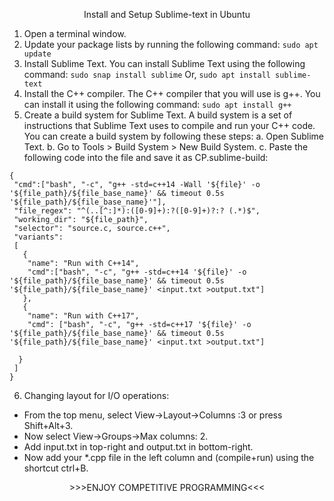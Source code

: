 <p align=center> <b></b>Install and Setup Sublime-text in Ubuntu </b></p>

1. Open a terminal window.
2. Update your package lists by running the following command:
      ```sudo apt update```
3. Install Sublime Text. You can install Sublime Text using the following command:
      ```sudo snap install sublime```
   Or, ```sudo apt install sublime-text```
4. Install the C++ compiler. The C++ compiler that you will use is g++. You can install it using the following command:
      ```sudo apt install g++```
5. Create a build system for Sublime Text. A build system is a set of instructions that Sublime Text uses to compile and run your C++ code.
   You can create a build system by following these steps:
  a. Open Sublime Text.
  b. Go to Tools > Build System > New Build System.
  c. Paste the following code into the file and save it as CP.sublime-build:
```
{
 "cmd":["bash", "-c", "g++ -std=c++14 -Wall '${file}' -o '${file_path}/${file_base_name}' && timeout 0.5s '${file_path}/${file_base_name}'"],
 "file_regex": "^(..[^:]*):([0-9]+):?([0-9]+)?:? (.*)$",
 "working_dir": "${file_path}",
 "selector": "source.c, source.c++",
 "variants":
 [
   {
 	"name": "Run with C++14",
 	"cmd":["bash", "-c", "g++ -std=c++14 '${file}' -o '${file_path}/${file_base_name}' && timeout 0.5s '${file_path}/${file_base_name}' <input.txt >output.txt"]
   },
   {
 	"name": "Run with C++17",
 	"cmd": ["bash", "-c", "g++ -std=c++17 '${file}' -o '${file_path}/${file_base_name}' && timeout 0.5s '${file_path}/${file_base_name}' <input.txt >output.txt"]

  }
 ]
}
```
6.  Changing layout for I/O operations:
  * From the top menu, select View->Layout->Columns :3 or press Shift+Alt+3.
  * Now select View->Groups->Max columns: 2.
  * Add input.txt in top-right and output.txt in bottom-right.
  * Now add your *.cpp file in the left column and (compile+run) using the shortcut ctrl+B.

<p align=center> >>>ENJOY COMPETITIVE PROGRAMMING<<< </p>





